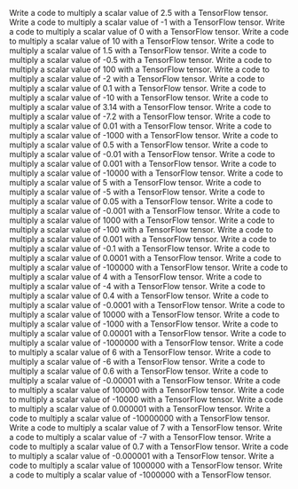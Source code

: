 Write a code to multiply a scalar value of 2.5 with a TensorFlow tensor.
Write a code to multiply a scalar value of -1 with a TensorFlow tensor.
Write a code to multiply a scalar value of 0 with a TensorFlow tensor.
Write a code to multiply a scalar value of 10 with a TensorFlow tensor.
Write a code to multiply a scalar value of 1.5 with a TensorFlow tensor.
Write a code to multiply a scalar value of -0.5 with a TensorFlow tensor.
Write a code to multiply a scalar value of 100 with a TensorFlow tensor.
Write a code to multiply a scalar value of -2 with a TensorFlow tensor.
Write a code to multiply a scalar value of 0.1 with a TensorFlow tensor.
Write a code to multiply a scalar value of -10 with a TensorFlow tensor.
Write a code to multiply a scalar value of 3.14 with a TensorFlow tensor.
Write a code to multiply a scalar value of -7.2 with a TensorFlow tensor.
Write a code to multiply a scalar value of 0.01 with a TensorFlow tensor.
Write a code to multiply a scalar value of -1000 with a TensorFlow tensor.
Write a code to multiply a scalar value of 0.5 with a TensorFlow tensor.
Write a code to multiply a scalar value of -0.01 with a TensorFlow tensor.
Write a code to multiply a scalar value of 0.001 with a TensorFlow tensor.
Write a code to multiply a scalar value of -10000 with a TensorFlow tensor.
Write a code to multiply a scalar value of 5 with a TensorFlow tensor.
Write a code to multiply a scalar value of -5 with a TensorFlow tensor.
Write a code to multiply a scalar value of 0.05 with a TensorFlow tensor.
Write a code to multiply a scalar value of -0.001 with a TensorFlow tensor.
Write a code to multiply a scalar value of 1000 with a TensorFlow tensor.
Write a code to multiply a scalar value of -100 with a TensorFlow tensor.
Write a code to multiply a scalar value of 0.001 with a TensorFlow tensor.
Write a code to multiply a scalar value of -0.1 with a TensorFlow tensor.
Write a code to multiply a scalar value of 0.0001 with a TensorFlow tensor.
Write a code to multiply a scalar value of -100000 with a TensorFlow tensor.
Write a code to multiply a scalar value of 4 with a TensorFlow tensor.
Write a code to multiply a scalar value of -4 with a TensorFlow tensor.
Write a code to multiply a scalar value of 0.4 with a TensorFlow tensor.
Write a code to multiply a scalar value of -0.0001 with a TensorFlow tensor.
Write a code to multiply a scalar value of 10000 with a TensorFlow tensor.
Write a code to multiply a scalar value of -1000 with a TensorFlow tensor.
Write a code to multiply a scalar value of 0.00001 with a TensorFlow tensor.
Write a code to multiply a scalar value of -1000000 with a TensorFlow tensor.
Write a code to multiply a scalar value of 6 with a TensorFlow tensor.
Write a code to multiply a scalar value of -6 with a TensorFlow tensor.
Write a code to multiply a scalar value of 0.6 with a TensorFlow tensor.
Write a code to multiply a scalar value of -0.00001 with a TensorFlow tensor.
Write a code to multiply a scalar value of 100000 with a TensorFlow tensor.
Write a code to multiply a scalar value of -10000 with a TensorFlow tensor.
Write a code to multiply a scalar value of 0.000001 with a TensorFlow tensor.
Write a code to multiply a scalar value of -10000000 with a TensorFlow tensor.
Write a code to multiply a scalar value of 7 with a TensorFlow tensor.
Write a code to multiply a scalar value of -7 with a TensorFlow tensor.
Write a code to multiply a scalar value of 0.7 with a TensorFlow tensor.
Write a code to multiply a scalar value of -0.000001 with a TensorFlow tensor.
Write a code to multiply a scalar value of 1000000 with a TensorFlow tensor.
Write a code to multiply a scalar value of -1000000 with a TensorFlow tensor.